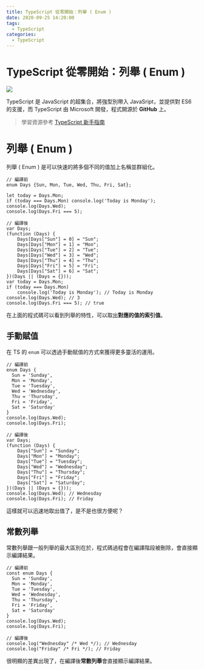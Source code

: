 ```yaml
---
title: TypeScript 從零開始：列舉 ( Enum )
date: 2020-09-25 14:20:00
tags:
  - TypeScript
categories: 
  - TypeScript
---
```


# TypeScript 從零開始：列舉 ( Enum )

![](https://firebasestorage.googleapis.com/v0/b/cheetoblog-8edf4.appspot.com/o/TypeScript%2FXZBuk51.png?alt=media&token=190cc704-893e-4dea-ac8c-65043a94280d)

TypeScript 是 JavaScript 的超集合，將強型別帶入 JavaSript，並提供對 ES6 的支援，而 TypeScript 由 Microsoft 開發，程式開源於 **GitHub** 上。

> 學習資源參考 [TypeScript 新手指南](https://willh.gitbook.io/typescript-tutorial/)

<!--more-->

# 列舉 ( Enum )

列舉 ( Enum ) 是可以快速的將多個不同的值加上名稱並群組化。

```
// 編譯前
enum Days {Sun, Mon, Tue, Wed, Thu, Fri, Sat};

let today = Days.Mon;
if (today === Days.Mon) console.log('Today is Monday');
console.log(Days.Wed);
console.log(Days.Fri === 5);

// 編譯後
var Days;
(function (Days) {
    Days[Days["Sun"] = 0] = "Sun";
    Days[Days["Mon"] = 1] = "Mon";
    Days[Days["Tue"] = 2] = "Tue";
    Days[Days["Wed"] = 3] = "Wed";
    Days[Days["Thu"] = 4] = "Thu";
    Days[Days["Fri"] = 5] = "Fri";
    Days[Days["Sat"] = 6] = "Sat";
})(Days || (Days = {}));
var today = Days.Mon;
if (today === Days.Mon)
    console.log('Today is Monday'); // Today is Monday
console.log(Days.Wed); // 3
console.log(Days.Fri === 5); // true
```

在上面的程式碼可以看到列舉的特性，可以取出**對應的值的索引值**。

## 手動賦值

在 TS 的 `enum` 可以透過手動賦值的方式來獲得更多靈活的運用。

```
// 編譯前
enum Days { 
  Sun = 'Sunday', 
  Mon = 'Monday', 
  Tue = 'Tuesday', 
  Wed = 'Wednesday', 
  Thu = 'Thursday', 
  Fri = 'Friday', 
  Sat = 'Saturday' 
}
console.log(Days.Wed);
console.log(Days.Fri);

// 編譯後
var Days;
(function (Days) {
    Days["Sun"] = "Sunday";
    Days["Mon"] = "Monday";
    Days["Tue"] = "Tuesday";
    Days["Wed"] = "Wednesday";
    Days["Thu"] = "Thursday";
    Days["Fri"] = "Friday";
    Days["Sat"] = "Saturday";
})(Days || (Days = {}));
console.log(Days.Wed); // Wednesday
console.log(Days.Fri); // Friday
```

這樣就可以迅速地取出值了，是不是也很方便呢？

## 常數列舉

常數列舉跟一般列舉的最大區別在於，程式碼過程會在編譯階段被刪除，會直接顯示編譯結果。

```
// 編譯前
const enum Days { 
  Sun = 'Sunday', 
  Mon = 'Monday', 
  Tue = 'Tuesday', 
  Wed = 'Wednesday', 
  Thu = 'Thursday', 
  Fri = 'Friday', 
  Sat = 'Saturday' 
}
console.log(Days.Wed);
console.log(Days.Fri);

// 編譯後
console.log("Wednesday" /* Wed */); // Wednesday
console.log("Friday" /* Fri */); // Friday
```

很明顯的差異出現了，在編譯後**常數列舉**會直接顯示編譯結果。